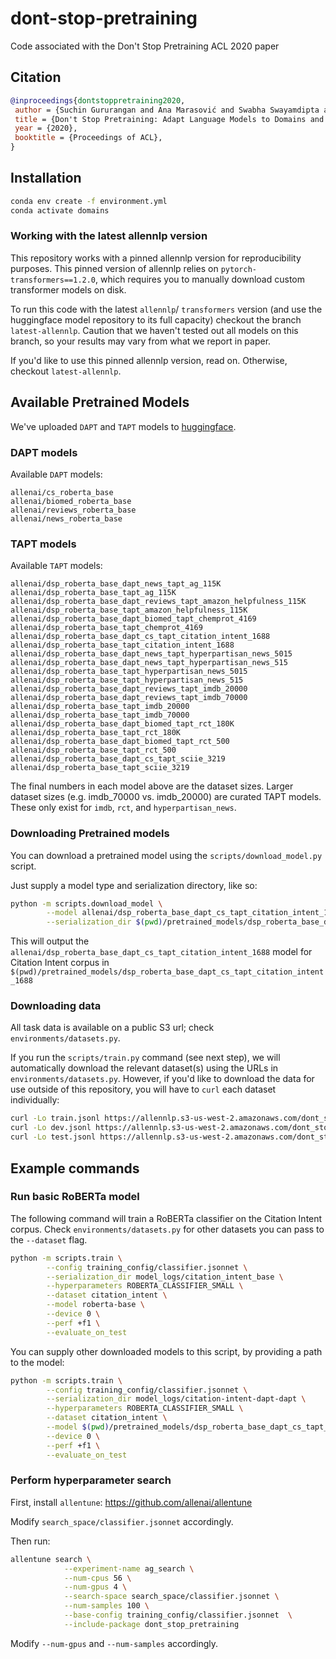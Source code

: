 # dont-stop-pretraining
Code associated with the Don't Stop Pretraining ACL 2020 paper


## Citation


```bibtex
@inproceedings{dontstoppretraining2020,
 author = {Suchin Gururangan and Ana Marasović and Swabha Swayamdipta and Kyle Lo and Iz Beltagy and Doug Downey and Noah A. Smith},
 title = {Don't Stop Pretraining: Adapt Language Models to Domains and Tasks},
 year = {2020},
 booktitle = {Proceedings of ACL},
}
```

## Installation

```bash
conda env create -f environment.yml
conda activate domains
```

### Working with the latest allennlp version

This repository works with a pinned allennlp version for reproducibility purposes. This pinned version of allennlp relies on `pytorch-transformers==1.2.0`, which requires you to manually download custom transformer models on disk. 

To run this code with the latest `allennlp`/ `transformers` version (and use the huggingface model repository to its full capacity) checkout the branch `latest-allennlp`. Caution that we haven't tested out all models on this branch, so your results may vary from what we report in paper.

If you'd like to use this pinned allennlp version, read on. Otherwise, checkout `latest-allennlp`.

## Available Pretrained Models

We've uploaded `DAPT` and `TAPT` models to [huggingface](https://huggingface.co/allenai).

### DAPT models

Available `DAPT` models:

```
allenai/cs_roberta_base
allenai/biomed_roberta_base
allenai/reviews_roberta_base
allenai/news_roberta_base
```


### TAPT models

Available `TAPT` models:

```
allenai/dsp_roberta_base_dapt_news_tapt_ag_115K
allenai/dsp_roberta_base_tapt_ag_115K
allenai/dsp_roberta_base_dapt_reviews_tapt_amazon_helpfulness_115K
allenai/dsp_roberta_base_tapt_amazon_helpfulness_115K
allenai/dsp_roberta_base_dapt_biomed_tapt_chemprot_4169
allenai/dsp_roberta_base_tapt_chemprot_4169
allenai/dsp_roberta_base_dapt_cs_tapt_citation_intent_1688
allenai/dsp_roberta_base_tapt_citation_intent_1688
allenai/dsp_roberta_base_dapt_news_tapt_hyperpartisan_news_5015
allenai/dsp_roberta_base_dapt_news_tapt_hyperpartisan_news_515
allenai/dsp_roberta_base_tapt_hyperpartisan_news_5015
allenai/dsp_roberta_base_tapt_hyperpartisan_news_515
allenai/dsp_roberta_base_dapt_reviews_tapt_imdb_20000
allenai/dsp_roberta_base_dapt_reviews_tapt_imdb_70000
allenai/dsp_roberta_base_tapt_imdb_20000
allenai/dsp_roberta_base_tapt_imdb_70000
allenai/dsp_roberta_base_dapt_biomed_tapt_rct_180K
allenai/dsp_roberta_base_tapt_rct_180K
allenai/dsp_roberta_base_dapt_biomed_tapt_rct_500
allenai/dsp_roberta_base_tapt_rct_500
allenai/dsp_roberta_base_dapt_cs_tapt_sciie_3219
allenai/dsp_roberta_base_tapt_sciie_3219
```

The final numbers in each model above are the dataset sizes. Larger dataset sizes (e.g. imdb_70000 vs. imdb_20000) are curated TAPT models. These only exist for `imdb`, `rct`, and `hyperpartisan_news`.



### Downloading Pretrained models

You can download a pretrained model using the `scripts/download_model.py` script.

Just supply a model type and serialization directory, like so:

```bash
python -m scripts.download_model \
        --model allenai/dsp_roberta_base_dapt_cs_tapt_citation_intent_1688 \
        --serialization_dir $(pwd)/pretrained_models/dsp_roberta_base_dapt_cs_tapt_citation_intent_1688
```

This will output the `allenai/dsp_roberta_base_dapt_cs_tapt_citation_intent_1688` model for Citation Intent corpus in `$(pwd)/pretrained_models/dsp_roberta_base_dapt_cs_tapt_citation_intent_1688`


### Downloading data

All task data is available on a public S3 url; check `environments/datasets.py`.

If you run the `scripts/train.py` command (see next step), we will automatically download the relevant dataset(s) using the URLs in `environments/datasets.py`. However, if you'd like to download the data for use outside of this repository, you will have to `curl` each dataset individually:

```bash
curl -Lo train.jsonl https://allennlp.s3-us-west-2.amazonaws.com/dont_stop_pretraining/data/chemprot/train.jsonl
curl -Lo dev.jsonl https://allennlp.s3-us-west-2.amazonaws.com/dont_stop_pretraining/data/chemprot/dev.jsonl
curl -Lo test.jsonl https://allennlp.s3-us-west-2.amazonaws.com/dont_stop_pretraining/data/chemprot/test.jsonl
```

## Example commands

### Run basic RoBERTa model

The following command will train a RoBERTa classifier on the Citation Intent corpus. Check `environments/datasets.py` for other datasets you can pass to the `--dataset` flag.

```bash
python -m scripts.train \
        --config training_config/classifier.jsonnet \
        --serialization_dir model_logs/citation_intent_base \
        --hyperparameters ROBERTA_CLASSIFIER_SMALL \
        --dataset citation_intent \
        --model roberta-base \
        --device 0 \
        --perf +f1 \
        --evaluate_on_test
```

You can supply other downloaded models to this script, by providing a path to the model:

```bash
python -m scripts.train \
        --config training_config/classifier.jsonnet \
        --serialization_dir model_logs/citation-intent-dapt-dapt \
        --hyperparameters ROBERTA_CLASSIFIER_SMALL \
        --dataset citation_intent \
        --model $(pwd)/pretrained_models/dsp_roberta_base_dapt_cs_tapt_citation_intent_1688 \
        --device 0 \
        --perf +f1 \
        --evaluate_on_test
```

### Perform hyperparameter search

First, install `allentune`: https://github.com/allenai/allentune

Modify `search_space/classifier.jsonnet` accordingly.

Then run:

```bash
allentune search \
            --experiment-name ag_search \
            --num-cpus 56 \
            --num-gpus 4 \
            --search-space search_space/classifier.jsonnet \
            --num-samples 100 \
            --base-config training_config/classifier.jsonnet  \
            --include-package dont_stop_pretraining
```

Modify `--num-gpus` and `--num-samples` accordingly.
